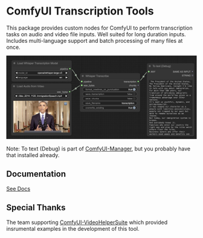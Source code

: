 # ComfyUI Transcription Tools

This package provides custom nodes for ComfyUI to perform transcription tasks on audio and video file inputs. Well suited for long duration inputs. Includes multi-language support and batch processing of many files at once.

<img src="assets/workflow_example.jpg" alt="isolated" width="800"/>

Note: To text (Debug) is part of [ComfyUI-Manager](https://github.com/ltdrdata/ComfyUI-Manager), but you probably have that installed already.

## Documentation

[See Docs](docs/README.md)

## Special Thanks

The team supporting [ComfyUI-VideoHelperSuite](https://github.com/Kosinkadink/ComfyUI-VideoHelperSuite) which provided insrumental examples in the development of this tool.
